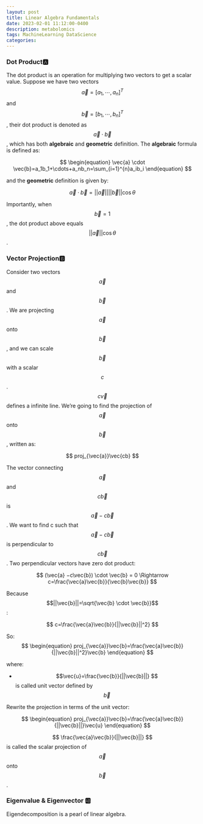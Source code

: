```yaml
---
layout: post
title: Linear Algebra Fundamentals
date: 2023-02-01 11:12:00-0400
description: metabolomics
tags: MachineLearning DataScience
categories: 
---
```


### Dot Product🅰️
The dot product is an operation for multiplying two vectors to get a scalar value. Suppose we have two vectors $$\vec{a}=[a_1,\cdots,a_n]^T$$ and $$\vec{b}=[b_1,\cdots,b_n]^T$$, their dot product is denoted as $$\vec{a}\cdot\vec{b}$$, which has both **algebraic** and **geometric** definition. The **algebraic** formula is defined as:

$$
\begin{equation}
\vec{a} \cdot \vec{b}=a_1b_1+\cdots+a_nb_n=\sum_{i=1}^{n}a_ib_i
\end{equation}
$$

and the **geometric** definition is given by:

$$
\begin{equation}
\vec{a} \cdot \vec{b}=||\vec{a}||||\vec{b}||\cos\theta
\end{equation}
$$


Importantly, when $$\vec{b}=1$$, the dot product above equals $$||\vec{a}||\cos\theta $$.


### Vector Projection🅱️
Consider two vectors $$\vec{a}$$ and $$\vec{b}$$. We are projecting $$\vec{a}$$ onto $$\vec{b}$$, and we can scale $$\vec{b}$$ with a scalar $$c$$. $$c\vec{v}$$ defines a infinite line. We’re going to find the projection of $$\vec{a}$$ onto $$\vec{b}$$, written as:


$$
proj_{\vec{a}}\vec{cb}
$$


The vector connecting $$\vec{a}$$ and $$c\vec{b}$$ is $$\vec{a} −c\vec{b}$$. We want to find c such that $$\vec{a} −c\vec{b}$$ is perpendicular to $$c\vec{b}$$. Two perpendicular vectors have zero dot product:  

$$
(\vec{a} −c\vec{b}) \cdot \vec{b} = 0 \Rightarrow 
c=\frac{\vec{a}\vec{b}}{\vec{b}\vec{b}}
$$

Because $$||\vec{b}||=\sqrt{\vec{b} \cdot \vec{b}}$$:

$$
c=\frac{\vec{a}\vec{b}}{||\vec{b}||^2}
$$

So:
<br>
$$
\begin{equation}
    proj_{\vec{a}}\vec{b}=\frac{\vec{a}\vec{b}}{||\vec{b}||^2}\vec{b}
\end{equation}
$$

where:
- $$\vec{u}=\frac{\vec{b}}{||\vec{b}||} $$ is called unit vector defined by $$ \vec{b} $$

Rewrite the projection in terms of the unit vector:

$$
\begin{equation}
    proj_{\vec{a}}\vec{b}=\frac{\vec{a}\vec{b}}{||\vec{b}||}\vec{u}
\end{equation}
$$

$$ \frac{\vec{a}\vec{b}}{||\vec{b}||} $$ is called the scalar projection of $$ \vec{a} $$ onto $$ \vec{b} $$.


### Eigenvalue & Eigenvector 🆎

Eigendecomposition is a pearl of linear algebra.